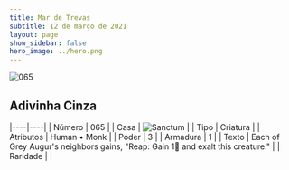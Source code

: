 ```yaml
---
title: Mar de Trevas
subtitle: 12 de março de 2021
layout: page
show_sidebar: false
hero_image: ../hero.png
---
```


![065](https://cdn.keyforgegame.com/media/card_front/pt/496_065_VH6M3PFC2H2_pt.png)

## Adivinha Cinza

|----|----|
| Número | 065 |
| Casa | ![Sanctum](https://archonarcana.com/images/thumb/c/c7/Sanctum.png/22px-Sanctum.png "Santuário") |
| Tipo | Criatura |
| Atributos | Human • Monk |
| Poder | 3 |
| Armadura | 1 |
| Texto | Each of Grey Augur's neighbors gains, "Reap: Gain 1 and exalt this creature." |
| Raridade |  |

